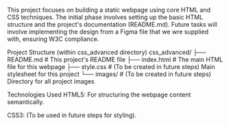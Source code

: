 This project focuses on building a static webpage using core HTML and CSS techniques. The initial phase involves setting up the basic HTML structure and the project's documentation (README.md). Future tasks will involve implementing the design from a Figma file that we wre supplied with, ensuring W3C compliance.

Project Structure (within css_advanced directory)
css_advanced/
├── README.md       # This project's README file
├── index.html      # The main HTML file for this webpage
├── style.css       # (To be created in future steps) Main stylesheet for this project
└── images/         # (To be created in future steps) Directory for all project images

Technologies Used
HTML5: For structuring the webpage content semantically.

CSS3: (To be used in future steps for styling).
